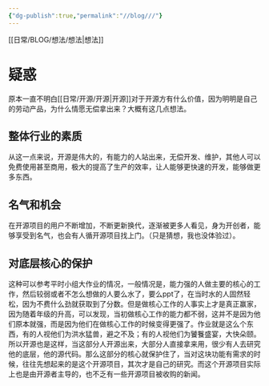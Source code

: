 ```yaml
---
{"dg-publish":true,"permalink":"//blog///"}
---
```


[[日常/BLOG/想法/想法\|想法]]
# 疑惑

原本一直不明白[[日常/开源/开源\|开源]]对于开源方有什么价值，因为明明是自己的劳动产品，为什么情愿无偿拿出来？大概有这几点想法。

## 整体行业的素质

从这一点来说，开源是伟大的，有能力的人站出来，无偿开发、维护，其他人可以免费使用甚至商用，极大的提高了生产的效率，让人能够更快速的开发，能够做更多东西。

## 名气和机会

在开源项目的用户不断增加，不断更新换代，逐渐被更多人看见，身为开创者，能够享受到名气，也会有人循开源项目找上门。（只是猜想，我也没体验过）。

## 对底层核心的保护 

这种可以参考平时小组大作业的情况，一般情况是，能力强的人做主要的核心的工作，然后较弱或者不怎么想做的人要么水了，要么ppt了，在当时水的人固然轻松，因为不费什么劲就获取到了分数。但是做核心工作的人事实上才是真正赢家，因为随着年级的升高，可以发现，当初做核心工作的能力都不弱，这并不是因为他们原本就强，而是因为他们在做核心工作的时候变得更强了。作业就是这么个东西，有的人视他们为洪水猛兽，避之不及；有的人视他们为饕餮盛宴，大快朵颐。所以开源也是这样，当这部分人开源出来，大部分人直接拿来用，很少有人去研究他的底层，他的源代码。那么这部分的核心就保护住了，当对这块功能有需求的时候，往往先想起来的是这个开源项目，其次才是自己的研究。而这个开源项目实际上也是由开源者主导的，也不乏有一些开源项目被收购的新闻。
